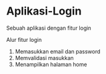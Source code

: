 # Aplikasi-Login
Sebuah aplikasi dengan fitur login

Alur fitur login
1. Memasukkan email dan password
2. Memvalidasi masukkan
5. Menampilkan halaman home
